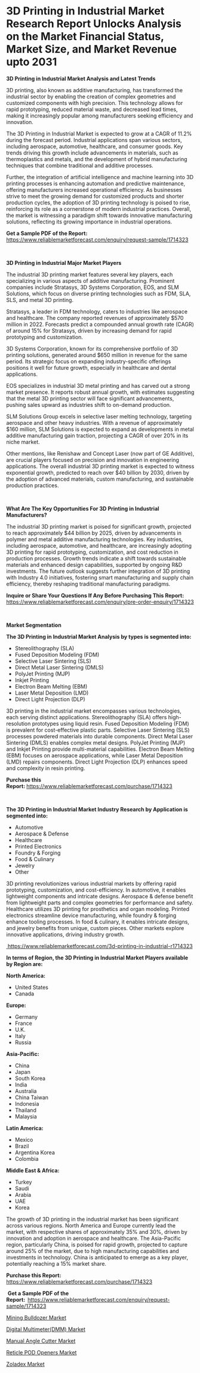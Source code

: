 <p><h1>3D Printing in Industrial Market Research Report Unlocks Analysis on the Market Financial Status, Market Size, and Market Revenue upto 2031</h1></p><p><strong>3D Printing in Industrial Market Analysis and Latest Trends</strong></p>
<p><p>3D printing, also known as additive manufacturing, has transformed the industrial sector by enabling the creation of complex geometries and customized components with high precision. This technology allows for rapid prototyping, reduced material waste, and decreased lead times, making it increasingly popular among manufacturers seeking efficiency and innovation. </p><p>The 3D Printing in Industrial Market is expected to grow at a CAGR of 11.2% during the forecast period. Industrial applications span various sectors, including aerospace, automotive, healthcare, and consumer goods. Key trends driving this growth include advancements in materials, such as thermoplastics and metals, and the development of hybrid manufacturing techniques that combine traditional and additive processes.</p><p>Further, the integration of artificial intelligence and machine learning into 3D printing processes is enhancing automation and predictive maintenance, offering manufacturers increased operational efficiency. As businesses strive to meet the growing demand for customized products and shorter production cycles, the adoption of 3D printing technology is poised to rise, reinforcing its role as a cornerstone of modern industrial practices. Overall, the market is witnessing a paradigm shift towards innovative manufacturing solutions, reflecting its growing importance in industrial operations.</p></p>
<p><strong>Get a Sample PDF of the Report:&nbsp;</strong> <a href="https://www.reliablemarketforecast.com/enquiry/request-sample/1714323?utm_campaign=1169&utm_medium=2&utm_source=Github&utm_content=ia&utm_term=22102024&utm_id=3d-printing-in-industrial">https://www.reliablemarketforecast.com/enquiry/request-sample/1714323</a></p>
<p>&nbsp;</p>
<p><strong>3D Printing in Industrial Major Market Players</strong></p>
<p><p>The industrial 3D printing market features several key players, each specializing in various aspects of additive manufacturing. Prominent companies include Stratasys, 3D Systems Corporation, EOS, and SLM Solutions, which focus on diverse printing technologies such as FDM, SLA, SLS, and metal 3D printing.</p><p>Stratasys, a leader in FDM technology, caters to industries like aerospace and healthcare. The company reported revenues of approximately $570 million in 2022. Forecasts predict a compounded annual growth rate (CAGR) of around 15% for Stratasys, driven by increasing demand for rapid prototyping and customization.</p><p>3D Systems Corporation, known for its comprehensive portfolio of 3D printing solutions, generated around $650 million in revenue for the same period. Its strategic focus on expanding industry-specific offerings positions it well for future growth, especially in healthcare and dental applications.</p><p>EOS specializes in industrial 3D metal printing and has carved out a strong market presence. It reports robust annual growth, with estimates suggesting that the metal 3D printing sector will face significant advancements, pushing sales upward as industries shift to on-demand production.</p><p>SLM Solutions Group excels in selective laser melting technology, targeting aerospace and other heavy industries. With a revenue of approximately $160 million, SLM Solutions is expected to expand as developments in metal additive manufacturing gain traction, projecting a CAGR of over 20% in its niche market.</p><p>Other mentions, like Renishaw and Concept Laser (now part of GE Additive), are crucial players focused on precision and innovation in engineering applications. The overall industrial 3D printing market is expected to witness exponential growth, predicted to reach over $40 billion by 2030, driven by the adoption of advanced materials, custom manufacturing, and sustainable production practices.</p></p>
<p>&nbsp;</p>
<p><strong>What Are The Key Opportunities For 3D Printing in Industrial Manufacturers?</strong></p>
<p><p>The industrial 3D printing market is poised for significant growth, projected to reach approximately $44 billion by 2025, driven by advancements in polymer and metal additive manufacturing technologies. Key industries, including aerospace, automotive, and healthcare, are increasingly adopting 3D printing for rapid prototyping, customization, and cost reduction in production processes. Growth trends indicate a shift towards sustainable materials and enhanced design capabilities, supported by ongoing R&D investments. The future outlook suggests further integration of 3D printing with Industry 4.0 initiatives, fostering smart manufacturing and supply chain efficiency, thereby reshaping traditional manufacturing paradigms.</p></p>
<p><strong>Inquire or Share Your Questions If Any Before Purchasing This Report:</strong> <a href="https://www.reliablemarketforecast.com/enquiry/pre-order-enquiry/1714323?utm_campaign=1169&utm_medium=2&utm_source=Github&utm_content=ia&utm_term=22102024&utm_id=3d-printing-in-industrial">https://www.reliablemarketforecast.com/enquiry/pre-order-enquiry/1714323</a></p>
<p>&nbsp;</p>
<p><strong>Market Segmentation</strong></p>
<p><strong>The 3D Printing in Industrial Market Analysis by types is segmented into:</strong></p>
<p><ul><li>Stereolithography (SLA)</li><li>Fused Deposition Modeling (FDM)</li><li>Selective Laser Sintering (SLS)</li><li>Direct Metal Laser Sintering (DMLS)</li><li>PolyJet Printing (MJP)</li><li>Inkjet Printing</li><li>Electron Beam Melting (EBM)</li><li>Laser Metal Deposition (LMD)</li><li>Direct Light Projection (DLP)</li></ul></p>
<p><p>3D printing in the industrial market encompasses various technologies, each serving distinct applications. Stereolithography (SLA) offers high-resolution prototypes using liquid resin. Fused Deposition Modeling (FDM) is prevalent for cost-effective plastic parts. Selective Laser Sintering (SLS) processes powdered materials into durable components. Direct Metal Laser Sintering (DMLS) enables complex metal designs. PolyJet Printing (MJP) and Inkjet Printing provide multi-material capabilities. Electron Beam Melting (EBM) focuses on aerospace applications, while Laser Metal Deposition (LMD) repairs components. Direct Light Projection (DLP) enhances speed and complexity in resin printing.</p></p>
<p><strong>Purchase this Report:&nbsp;</strong><a href="https://www.reliablemarketforecast.com/purchase/1714323?utm_campaign=1169&utm_medium=2&utm_source=Github&utm_content=ia&utm_term=22102024&utm_id=3d-printing-in-industrial">https://www.reliablemarketforecast.com/purchase/1714323</a></p>
<p>&nbsp;</p>
<p><strong>The 3D Printing in Industrial Market Industry Research by Application is segmented into:</strong></p>
<p><ul><li>Automotive</li><li>Aerospace & Defense</li><li>Healthcare</li><li>Printed Electronics</li><li>Foundry & Forging</li><li>Food & Culinary</li><li>Jewelry</li><li>Other</li></ul></p>
<p><p>3D printing revolutionizes various industrial markets by offering rapid prototyping, customization, and cost-efficiency. In automotive, it enables lightweight components and intricate designs. Aerospace & defense benefit from lightweight parts and complex geometries for performance and safety. Healthcare utilizes 3D printing for prosthetics and organ modeling. Printed electronics streamline device manufacturing, while foundry & forging enhance tooling processes. In food & culinary, it enables intricate designs, and jewelry benefits from unique, custom pieces. Other markets explore innovative applications, driving industry growth.</p></p>
<p><a href="https://www.reliablemarketforecast.com/3d-printing-in-industrial-r1714323?utm_campaign=1169&utm_medium=2&utm_source=Github&utm_content=ia&utm_term=22102024&utm_id=3d-printing-in-industrial">&nbsp;https://www.reliablemarketforecast.com/3d-printing-in-industrial-r1714323</a></p>
<p><strong>In terms of Region, the 3D Printing in Industrial Market Players available by Region are:</strong></p>
<p>
    <p> <strong> North America: </strong>
        <ul>
            <li>United States</li>
            <li>Canada</li>
        </ul>
        </p> 
    <p> <strong> Europe: </strong>
        <ul>
            <li>Germany</li>
            <li>France</li>
            <li>U.K.</li>
            <li>Italy</li>
            <li>Russia</li>
        </ul>
        </p> 
    <p> <strong> Asia-Pacific: </strong>
        <ul>
            <li>China</li>
            <li>Japan</li>
            <li>South Korea</li>
            <li>India</li>
            <li>Australia</li>
            <li>China Taiwan</li>
            <li>Indonesia</li>
            <li>Thailand</li>
            <li>Malaysia</li>
        </ul>
        </p> 
    <p> <strong> Latin America: </strong>
        <ul>
            <li>Mexico</li>
            <li>Brazil</li>
            <li>Argentina Korea</li>
            <li>Colombia</li>
        </ul>
        </p> 
    <p> <strong> Middle East & Africa: </strong>
        <ul>
            <li>Turkey</li>
            <li>Saudi</li>
            <li>Arabia</li>
            <li>UAE</li>
            <li>Korea</li>
        </ul>
    </p>
    </p>
<p><p>The growth of 3D printing in the industrial market has been significant across various regions. North America and Europe currently lead the market, with respective shares of approximately 35% and 30%, driven by innovation and adoption in aerospace and healthcare. The Asia-Pacific region, particularly China, is poised for rapid growth, projected to capture around 25% of the market, due to high manufacturing capabilities and investments in technology. China is anticipated to emerge as a key player, potentially reaching a 15% market share.</p></p>
<p><strong>Purchase this Report: </strong><a href="https://www.reliablemarketforecast.com/purchase/1714323?utm_campaign=1169&utm_medium=2&utm_source=Github&utm_content=ia&utm_term=22102024&utm_id=3d-printing-in-industrial">https://www.reliablemarketforecast.com/purchase/1714323</a></p>
<p>&nbsp;<strong>Get a Sample PDF of the Report:&nbsp;&nbsp;</strong><a href="https://www.reliablemarketforecast.com/enquiry/request-sample/1714323?utm_campaign=1169&utm_medium=2&utm_source=Github&utm_content=ia&utm_term=22102024&utm_id=3d-printing-in-industrial">https://www.reliablemarketforecast.com/enquiry/request-sample/1714323</a></p>
<p><strong></strong></p>
<p><p><a href="https://issuu.com/reportprime-2/docs/mining-bulldozer-market-size-2030.p_2e1f45fb4cb644?utm_campaign=1169&utm_medium=2&utm_source=Github&utm_content=ia&utm_term=22102024&utm_id=3d-printing-in-industrial">Mining Bulldozer Market</a></p><p><a href="https://github.com/connornew3y/Market-Research-Report-List-1/blob/main/digital-multimeterdmm-market.md?utm_campaign=1169&utm_medium=2&utm_source=Github&utm_content=ia&utm_term=22102024&utm_id=3d-printing-in-industrial">Digital Multimeter(DMM) Market</a></p><p><a href="https://issuu.com/reportprime-2/docs/manual-angle-cutter-market-size-203_b8b21b30b54b5b?utm_campaign=1169&utm_medium=2&utm_source=Github&utm_content=ia&utm_term=22102024&utm_id=3d-printing-in-industrial">Manual Angle Cutter Market</a></p><p><a href="https://github.com/johnieimmarta/Market-Research-Report-List-1/blob/main/reticle-pod-openers-market.md?utm_campaign=1169&utm_medium=2&utm_source=Github&utm_content=ia&utm_term=22102024&utm_id=3d-printing-in-industrial">Reticle POD Openers Market</a></p><p><a href="https://www.linkedin.com/pulse/zoladex-market-velocity-146-cagr-trajectory-2024-2031-89dic?utm_campaign=1169&utm_medium=2&utm_source=Github&utm_content=ia&utm_term=22102024&utm_id=3d-printing-in-industrial">Zoladex Market</a></p></p>